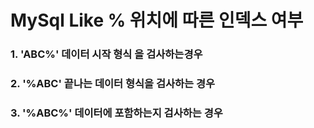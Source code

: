 # MySql  Like % 위치에 따른 인덱스 여부

### 1. 'ABC%' 데이터 시작 형식 을 검사하는경우

### 2. '%ABC' 끝나는 데이터 형식을 검사하는 경우

### 3. '%ABC%' 데이터에 포함하는지 검사하는 경우 

